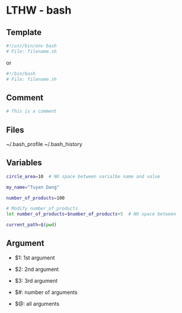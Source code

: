 # LTHW - bash

## Template
```bash
#!/usr/bin/env bash
# File: filename.sh
```
or
```bash
#!/bin/bash
# File: filename.sh
```

## Comment
```bash
# This is a comment
```

## Files
~/.bash_profile
~/.bash_history

## Variables
```bash
circle_area=10  # NO space between varialbe name and value

my_name="Tuyen Dang"

number_of_products=100

# Modify number_of_products
let number_of_products=$number_of_products+5  # NO space between
```

```bash
current_path=$(pwd)
```
## Argument
- $1: 1st argument
- $2: 2nd argument
- $3: 3rd argument

- $#: number of arguments
- $@: all arguments

